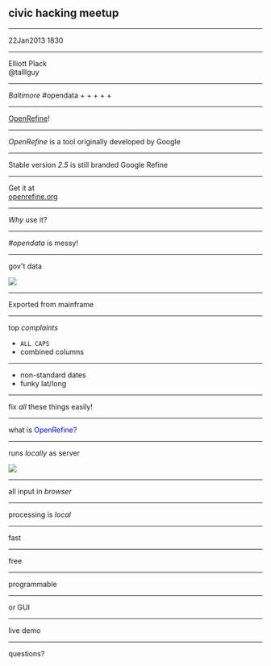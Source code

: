 ## civic hacking meetup

---

22Jan2013 1830

---

Elliott Plack  
@talllguy

---

*Baltimore* #opendata + + + + + 

---

[OpenRefine](http://openrefine.org/index.html)!

---

*OpenRefine* is a tool originally developed by Google

---

Stable version *2.5* is still branded Google Refine

---

Get it at  
[openrefine.org](http://openrefine.org/index.html)

---

*Why* use it?

---

*#opendata* is messy!

---

gov't data

![](http://upload.wikimedia.org/wikipedia/commons/1/19/Zenith_Z-19_Terminal.jpg)

---

Exported from mainframe

---

top *complaints*

* <code>ALL CAPS</code>
* combined columns

---

* non-standard dates
* funky lat/long

---

fix *all* these things easily!

---

what is <font color = "blue">OpenRefine</font>?

---

runs *locally* as server

![](https://dl.dropboxusercontent.com/u/2745459/GR-dock.png)

---

all input in *browser*

---

processing is *local*

---

fast

---

free

---

programmable

---

or GUI

---

live demo

---

questions?